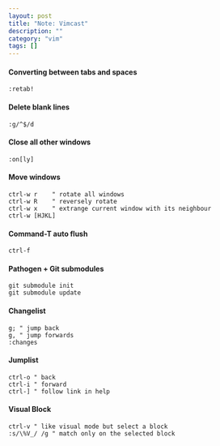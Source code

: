 ```yaml
---
layout: post
title: "Note: Vimcast"
description: ""
category: "vim"
tags: []
---
```


#### Converting between tabs and spaces

    :retab!

#### Delete blank lines

    :g/^$/d

#### Close all other windows

    :on[ly]

#### Move windows

    ctrl-w r    " rotate all windows
    ctrl-w R    " reversely rotate
    ctrl-w x    " extrange current window with its neighbour
    ctrl-w [HJKL]

#### Command-T auto flush

    ctrl-f

#### Pathogen + Git submodules

    git submodule init
    git submodule update

#### Changelist

    g; " jump back
    g, " jump forwards
    :changes

#### Jumplist

    ctrl-o " back
    ctrl-i " forward
    ctrl-] " follow link in help

#### Visual Block

    ctrl-v " like visual mode but select a block
    :s/\%V_/ /g " match only on the selected block
